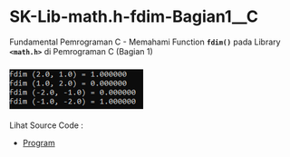 # SK-Lib-math.h-fdim-Bagian1__C
Fundamental Pemrograman C - Memahami Function <code><b>fdim()</b></code> pada Library <code><b>&lt;math.h></b></code> di Pemrograman C (Bagian 1)<br><br>
<img src="https://github.com/RizkyKhapidsyah/SK-Lib-math.h-fdim-Bagian1__C/blob/master/SK-Lib-math.h-fdim-Bagian1__C/result/001.PNG"><br><br>
Lihat Source Code : <br>
- <a href="https://github.com/RizkyKhapidsyah/SK-Lib-math.h-fdim-Bagian1__C/blob/master/SK-Lib-math.h-fdim-Bagian1__C/Source.c">Program</a>
